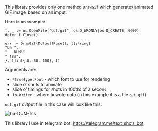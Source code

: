 This library provides only one method `DrawGif` which generates animated GIF image, based on an imput.

Here is an example:
```
f, _ := os.OpenFile("out.gif", os.O_WRONLY|os.O_CREATE, 0600)
defer f.Close()

err := DrawGif(DefaultFace(), []string{
"ba ",
"   DUM!",
" Tss",
}, []int{10, 50, 100}, f)
```
Arguments are:
- `*truetype.Font` - which font to use for rendering
- slice of shots to animate
- slice of timings for shots in 100ths of a second
- `io.Writer` - where to write data (in this example it is a file `out.gif`)

`out.gif` output file in this case will look like this:

![ba-DUM-Tss](https://media.giphy.com/media/eIrsVaZIYHaeX1czoh/giphy.gif)


This library I use in telegram bot: https://telegram.me/text_shots_bot

